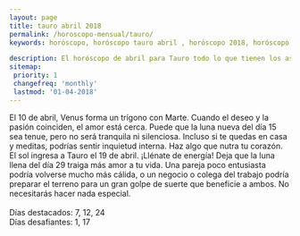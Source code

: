 ```yaml
---
layout: page
title: tauro abril 2018 
permalink: /horoscopo-mensual/tauro/
keywords: horóscopo, horóscopo tauro abril , horóscopo 2018, horóscopo esperanza gracia, horoscop, horóscopos gratis, horoscopo tauro, horoscopo tauro 2018, Tarot, Astrologia, Zodíaco, tauro, horoscopo gratis, horoscopo del mes 

description: El horóscopo de abril para Tauro todo lo que tienen los astros preparados para este mes, amor, trabajo, familia. Todo sobre astrologia, tarot, predicciones.
sitemap:
 priority: 1
 changefreq: 'monthly'
 lastmod: '01-04-2018'
---
```



El 10 de abril, Venus forma un trígono con Marte. Cuando el deseo y la pasión coinciden, el amor está cerca. Puede que la luna nueva del día 15 sea tenue, pero no será tranquila ni silenciosa. Incluso si te quedas en casa y meditas, podrías sentir inquietud interna. Haz algo que nutra tu corazón. El sol ingresa a Tauro el 19 de abril. ¡Llénate de energía! Deja que la luna llena del día 29 traiga más amor a tu vida. Una pareja poco entusiasta podría volverse mucho más cálida, o un negocio o colega del trabajo podría preparar el terreno para un gran golpe de suerte que beneficie a ambos. No necesitarás hacer nada especial. <br><br>Días destacados: 7, 12, 24<br>Días desafiantes: 1, 17